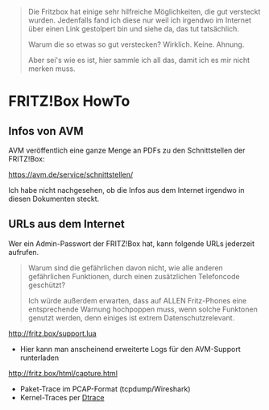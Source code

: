 > Die Fritzbox hat einige sehr hilfreiche Möglichkeiten, die gut versteckt wurden.
> Jedenfalls fand ich diese nur weil ich irgendwo im Internet über einen Link gestolpert bin
> und siehe da, das tut tatsächlich.
>
> Warum die so etwas so gut verstecken?  Wirklich.  Keine.  Ahnung.
>
> Aber sei's wie es ist, hier sammle ich all das, damit ich es mir nicht merken muss.

# FRITZ!Box HowTo

## Infos von AVM

AVM veröffentlich eine ganze Menge an PDFs zu den Schnittstellen der FRITZ!Box:

https://avm.de/service/schnittstellen/

Ich habe nicht nachgesehen, ob die Infos aus dem Internet irgendwo in diesen Dokumenten steckt.

## URLs aus dem Internet

Wer ein Admin-Passwort der FRITZ!Box hat, kann folgende URLs jederzeit aufrufen.

> Warum sind die gefährlichen davon nicht, wie alle anderen gefährlichen Funktionen,
> durch einen zusätzlichen Telefoncode geschützt?
>
> Ich würde außerdem erwarten, dass auf ALLEN Fritz-Phones eine entsprechende Warnung hochpoppen muss,
> wenn solche Funktonen genutzt werden, denn einiges ist extrem Datenschutzrelevant.

http://fritz.box/support.lua

- Hier kann man anscheinend erweiterte Logs für den AVM-Support runterladen

http://fritz.box/html/capture.html

- Paket-Trace im PCAP-Format (tcpdump/Wireshark)
- Kernel-Traces per [Dtrace](http://dtrace.org/blogs/about/)
